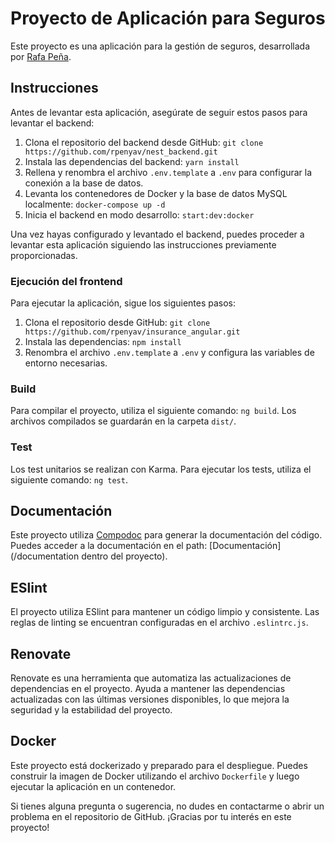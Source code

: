 

# Proyecto de Aplicación para Seguros

Este proyecto es una aplicación para la gestión de seguros, desarrollada por [Rafa Peña](mailto:rafa@rafapenya.com).

## Instrucciones

Antes de levantar esta aplicación, asegúrate de seguir estos pasos para levantar el backend:

1. Clona el repositorio del backend desde GitHub: `git clone https://github.com/rpenyav/nest_backend.git`
2. Instala las dependencias del backend: `yarn install`
3. Rellena y renombra el archivo `.env.template` a `.env` para configurar la conexión a la base de datos.
4. Levanta los contenedores de Docker y la base de datos MySQL localmente: `docker-compose up -d`
5. Inicia el backend en modo desarrollo: `start:dev:docker`

Una vez hayas configurado y levantado el backend, puedes proceder a levantar esta aplicación siguiendo las instrucciones previamente proporcionadas.


### Ejecución del frontend
Para ejecutar la aplicación, sigue los siguientes pasos:

1. Clona el repositorio desde GitHub: `git clone https://github.com/rpenyav/insurance_angular.git`
2. Instala las dependencias: `npm install`
3. Renombra el archivo `.env.template` a `.env` y configura las variables de entorno necesarias.

### Build
Para compilar el proyecto, utiliza el siguiente comando: `ng build`. Los archivos compilados se guardarán en la carpeta `dist/`.

### Test
Los test unitarios se realizan con Karma. Para ejecutar los tests, utiliza el siguiente comando: `ng test`.


## Documentación

Este proyecto utiliza [Compodoc](https://compodoc.app/) para generar la documentación del código. Puedes acceder a la documentación en el path: [Documentación](/documentation dentro del proyecto).

## ESlint

El proyecto utiliza ESlint para mantener un código limpio y consistente. Las reglas de linting se encuentran configuradas en el archivo `.eslintrc.js`.

## Renovate

Renovate es una herramienta que automatiza las actualizaciones de dependencias en el proyecto. Ayuda a mantener las dependencias actualizadas con las últimas versiones disponibles, lo que mejora la seguridad y la estabilidad del proyecto.

## Docker

Este proyecto está dockerizado y preparado para el despliegue. Puedes construir la imagen de Docker utilizando el archivo `Dockerfile` y luego ejecutar la aplicación en un contenedor.

Si tienes alguna pregunta o sugerencia, no dudes en contactarme o abrir un problema en el repositorio de GitHub. ¡Gracias por tu interés en este proyecto!
